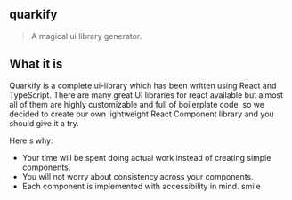 ## quarkify

> A magical ui library generator.

## What it is

Quarkify is a complete ui-library which has been written using React and TypeScript.
There are many great UI libraries for react available but almost all of them are highly customizable and full of boilerplate code, so we decided to create our own lightweight React Component library and you should give it a try.

Here's why:

* Your time will be spent doing actual work instead of creating simple components.
* You will not worry about consistency across your components.
* Each component is implemented with accessibility in mind. smile
